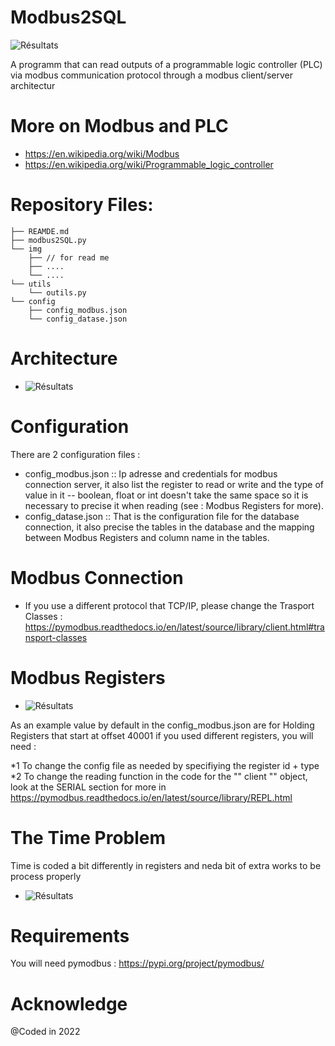 # Modbus2SQL

![Résultats](https://github.com/Soren-Kierkegaard/Modbus2SQL/blob/img/modbus1.png)

A programm that can read outputs of a programmable logic controller (PLC) via modbus communication protocol through a modbus client/server architectur

# More on Modbus and PLC
* https://en.wikipedia.org/wiki/Modbus
* https://en.wikipedia.org/wiki/Programmable_logic_controller

# Repository Files:
```
├── REAMDE.md
├── modbus2SQL.py
└── img
    ├── // for read me
    ├── ....
    └── ....
└── utils
    └── outils.py
└── config
    ├── config_modbus.json
    └── config_datase.json
```

# Architecture

- ![Résultats](https://github.com/Soren-Kierkegaard/Modbus2SQL/img/modbus4.png)

# Configuration

There are 2 configuration files :
  * config_modbus.json :: Ip adresse and credentials for modbus connection server, it also list the register to read or write and the type of value in it -- boolean, float or int doesn't take the same space so it is necessary to precise it when reading (see : Modbus Registers for more).
  * config_datase.json :: That is the configuration file for the database connection, it also precise the tables in the database and the mapping between Modbus Registers and column name in the tables.

# Modbus Connection

  * If you use a different protocol that TCP/IP, please change the Trasport Classes : https://pymodbus.readthedocs.io/en/latest/source/library/client.html#transport-classes 
# Modbus Registers

- ![Résultats](https://github.com/Soren-Kierkegaard/Modbus2SQL/img/modbus2.png)

As an example value by default in the config_modbus.json are for Holding Registers that start at offset 40001
if you used different registers, you will need :

  *1 To change the config file as needed by specifiying the register id + type
  *2 To change the reading function in the code for the "" client "" object, look at the SERIAL section for more in https://pymodbus.readthedocs.io/en/latest/source/library/REPL.html

# The Time Problem

Time is coded a bit differently in registers and neda bit of extra works to be process properly

- ![Résultats](https://github.com/Soren-Kierkegaard/Modbus2SQL/img/modbus3.png)

# Requirements

You will need pymodbus : https://pypi.org/project/pymodbus/

# Acknowledge

@Coded in 2022 
